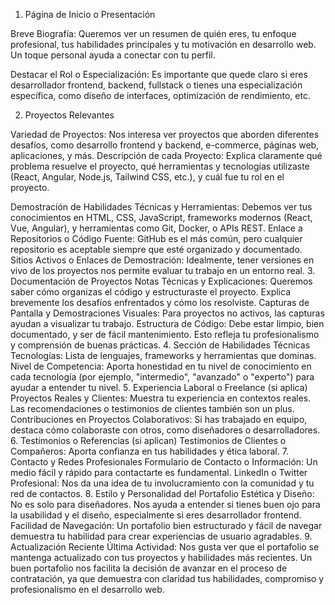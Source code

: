 1. Página de Inicio o Presentación

Breve Biografía: Queremos ver un resumen de quién eres, tu enfoque profesional, tus habilidades principales y tu motivación en desarrollo web. Un toque personal ayuda a conectar con tu perfil.

Destacar el Rol o Especialización: Es importante que quede claro si eres desarrollador frontend, backend, fullstack o tienes una especialización específica, como diseño de interfaces, optimización de rendimiento, etc.

2. Proyectos Relevantes

Variedad de Proyectos: Nos interesa ver proyectos que aborden diferentes desafíos, como desarrollo frontend y backend, e-commerce, páginas web, aplicaciones, y más.
Descripción de cada Proyecto: Explica claramente qué problema resuelve el proyecto, qué herramientas y tecnologías utilizaste (React, Angular, Node.js, Tailwind CSS, etc.), y cuál fue tu rol en el proyecto.

Demostración de Habilidades Técnicas y Herramientas: Debemos ver tus conocimientos en HTML, CSS, JavaScript, frameworks modernos (React, Vue, Angular), y herramientas como Git, Docker, o APIs REST.
Enlace a Repositorios o Código Fuente: GitHub es el más común, pero cualquier repositorio es aceptable siempre que esté organizado y documentado.
Sitios Activos o Enlaces de Demostración: Idealmente, tener versiones en vivo de los proyectos nos permite evaluar tu trabajo en un entorno real.
3. Documentación de Proyectos
Notas Técnicas y Explicaciones: Queremos saber cómo organizas el código y estructuraste el proyecto. Explica brevemente los desafíos enfrentados y cómo los resolviste.
Capturas de Pantalla y Demostraciones Visuales: Para proyectos no activos, las capturas ayudan a visualizar tu trabajo.
Estructura de Código: Debe estar limpio, bien documentado, y ser de fácil mantenimiento. Esto refleja tu profesionalismo y comprensión de buenas prácticas.
4. Sección de Habilidades Técnicas
Tecnologías: Lista de lenguajes, frameworks y herramientas que dominas.
Nivel de Competencia: Aporta honestidad en tu nivel de conocimiento en cada tecnología (por ejemplo, "intermedio", "avanzado" o "experto") para ayudar a entender tu nivel.
5. Experiencia Laboral o Freelance (si aplica)
Proyectos Reales y Clientes: Muestra tu experiencia en contextos reales. Las recomendaciones o testimonios de clientes también son un plus.
Contribuciones en Proyectos Colaborativos: Si has trabajado en equipo, destaca cómo colaboraste con otros, como diseñadores o desarrolladores.
6. Testimonios o Referencias (si aplican)
Testimonios de Clientes o Compañeros: Aporta confianza en tus habilidades y ética laboral.
7. Contacto y Redes Profesionales
Formulario de Contacto o Información: Un medio fácil y rápido para contactarte es fundamental.
LinkedIn o Twitter Profesional: Nos da una idea de tu involucramiento con la comunidad y tu red de contactos.
8. Estilo y Personalidad del Portafolio
Estética y Diseño: No es solo para diseñadores. Nos ayuda a entender si tienes buen ojo para la usabilidad y el diseño, especialmente si eres desarrollador frontend.
Facilidad de Navegación: Un portafolio bien estructurado y fácil de navegar demuestra tu habilidad para crear experiencias de usuario agradables.
9. Actualización Reciente
Última Actividad: Nos gusta ver que el portafolio se mantenga actualizado con tus proyectos y habilidades más recientes.
Un buen portafolio nos facilita la decisión de avanzar en el proceso de contratación, ya que demuestra con claridad tus habilidades, compromiso y profesionalismo en el desarrollo web.
